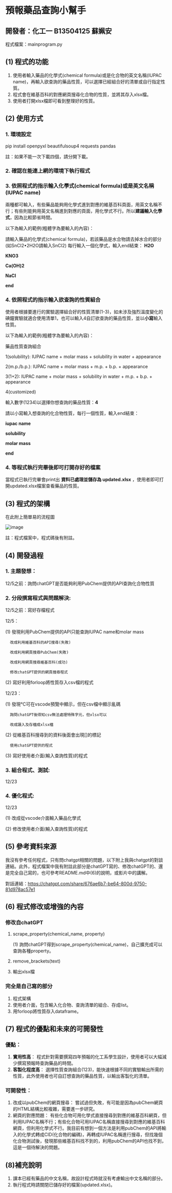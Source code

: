 # 預報藥品查詢小幫手

## 開發者：化工一 B13504125 蘇姵安

程式檔案：mainprogram.py

## (1) 程式的功能

1. 使用者輸入藥品的化學式(chemical formula)或是化合物的英文名稱(IUPAC name)，再輸入欲查詢的藥品性質，可以選擇已經組合好的清單或自行指定性質。
2. 程式會在維基百科的對應網頁搜尋化合物的性質，並將其存入xlsx檔。
3. 使用者打開xlsx檔即可看到整理好的性質。

## (2) 使用方式

### 1. 環境設定

pip install openpyxl beautifulsoup4 requests pandas

註：如果不能一次下載四個，請分開下載。

### 2. 確認在能連上網的環境下執行程式

### 3. 依照程式的指示輸入化學式(chemical formula)或是英文名稱(IUPAC name)

兩種都可輸入，有些藥品能夠用化學式進到對應的維基百科頁面，用英文名稱不行；有些則能夠用英文名稱進到對應的頁面，用化學式不行。所以**建議輸入化學式**，因為比較節省時間。

以下為輸入的範例(粗體字為要輸入的內容)：

請輸入藥品的化學式(chemical formula)，若該藥品是水合物請去掉水合的部分(如SnCl2•2H2O請輸入SnCl2)
每行輸入一個化學式，輸入end結束：
**H2O**

**KNO3**

**Ca(OH)2**

**NaCl**

**end**

### 4. 依照程式的指示輸入欲查詢的性質組合

使用者根據要進行的實驗選擇組合好的性質清單(1-3)，如未涉及強烈溫度變化的碘鐘實驗就適合使用清單1，也可以輸入4自訂欲查詢的藥品性質，並以**小寫**輸入性質。

以下為輸入的範例(粗體字為要輸入的內容)：

藥品性質查詢組合

1(solubility):  IUPAC name + molar mass + solubility in water + appearance

2(m.p./b.p.):   IUPAC name + molar mass + m.p. + b.p. + appearance

3(1+2): IUPAC name + molar mass + solubility in water + m.p. + b.p. + appearance

4(customized)

輸入數字(1234)以選擇你想查詢的藥品性質：**4**

請以小寫輸入想查詢的化合物性質，每行一個性質，輸入end結束：

**iupac name**

**solubility**

**molar mass**

**end**

### 4. 等程式執行完畢後即可打開存好的檔案

當程式已執行完畢會print出 **資料已處理並儲存為 updated.xlsx** ，使用者即可打開updated.xlsx檔案查看藥品的性質。

## (3) 程式的架構

在此附上簡單易的流程圖

![image](simpleflowchart.jpg)

註：程式檔案中，程式碼後有附註。

## (4) 開發過程

### 1. 主題發想：
12/5之前：詢問chatGPT是否能夠利用PubChem提供的API查詢化合物性質

### 2. 分段撰寫程式與問題解決:
   
12/5之前：寫好存檔程式
   
12/5：

(1) 發現利用PubChem提供的API只能查詢IUPAC name和molar mass

      改成利用維基百科的API搜尋(失敗)
    
      改成利用網頁搜尋PubChem(失敗)
   
      改成利用網頁搜尋維基百科(成功)
   
      修改chatGPT提供的網頁搜尋程式
   
(2) 寫好利用forloop將性質存入csv檔的程式
   
12/23：
   
(1) 發現℃可在vscode預覽中顯示，但在csv檔中顯示亂碼
   
      詢問chatGPT後得知csv無法處理特殊字元，但xlsx可以
   
      改成讀入及存檔成xlsx檔
   
(2) 從維基百科搜尋到的資料後面會出現[]的標記
   
      使用chatGPT提供的程式
   
(3) 寫好使用者介面(輸入查詢性質)的程式
   

### 3. 組合程式、測試:

12/23

### 4. 優化程式:
12/23
   
(1) 改成從vscode介面輸入藥品化學式
   
(2) 修改使用者介面(輸入查詢性質)的程式
   

## (5) 參考資料來源

我沒有參考任何程式，只有問chatgpt相關的問題，以下附上我與chatgpt的對談連結。此外，程式檔案中我有附註此部分是chatGPT寫的、修改chatGPT的、還是完全自己寫的，也可參考README.md中(6)的說明，或影片中的講解。

對話連結：<https://chatgpt.com/share/676ae6b7-be64-800d-9750-81d978ac57e1>

## (6) 程式修改或增強的內容

### 修改自chatGPT

1. scrape_property(chemical_name, property)
   
    (1) 詢問chatGPT得到scrape_property(chemical_name)，自己擴充成可以查詢各種property。
2. remove_brackets(text)
3. 輸出xlsx檔

### 完全是自己寫的部分

1. 程式架構
2. 使用者介面，包含輸入化合物、查詢清單的組合、存成list。
3. 用forloop將性質存入dataframe。

## (7) 程式的優點和未來的可開發性

### 優點：
1. **實用性高**：
    程式針對需要撰寫四年預報的化工系學生設計，使用者可以大幅減少撰寫預報時查詢藥品的時間。  
2. **客製化程度高**：
    選擇性質查詢組合(123)，能快速根據不同的實驗輸出所需的性質，此外使用者也可自訂想查詢的藥品性質，以輸出客製化的清單。

### 可開發性：
1. 改成以pubChem的網頁搜尋：
    嘗試過但失敗，有可能是因為pubChem網頁的HTML結構比較複雜，需要進一步研究。
2. 網頁的對應問題：
    有些化合物可用化學式直接搜尋到對應的維基百科網頁，但利用IUPAC名稱不行；有些化合物可用IUPAC名稱直接搜尋到對應的維基百科網頁，但利用化學式不行。我目前有想到一個方法是利用pubChem的API將輸入的化學式轉成CID(化合物的編碼)，再轉成IUPAC名稱進行搜尋，但找幾個化合物測試後，發現那些維基百科找不到的，利用pubChem的API也找不到，這是一個待解決的問題。

## (8)補充說明
1. 課本已經有藥品的中文名稱，故設計程式時就沒有考慮輸出中文名稱的部分。
2. 執行程式時請關閉已儲存好的檔案(updated.xlsx)。
